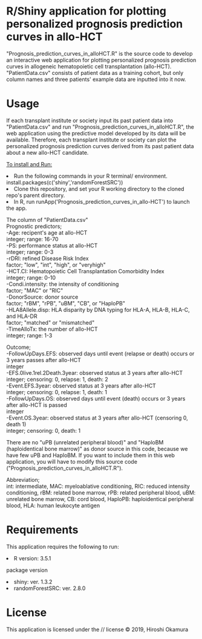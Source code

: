# R/Shiny application for plotting personalized prognosis prediction curves in allo-HCT

<p>"Prognosis_prediction_curves_in_alloHCT.R" is the source code to develop an interactive web application for plotting personalized prognosis prediction curves in allogeneic hematopoietic cell transplantation (allo-HCT).
"PatientData.csv" consists of patient data as a training cohort, but only column names and three patients' example data are inputted into it now.</p>

# Usage
<p>If each transplant institute or society input its past patient data into "PatientData.csv" and run "Prognosis_prediction_curves_in_alloHCT.R", the web application using the predictive model developed by its data will be available. Therefore, each transplant institute or society can plot the personalized prognosis prediction curves derived from its past patient data about a new allo-HCT candidate.</p>

<p>
  <u> To install and Run:</u> 
<li>Run the following commands in your R terminal/ environment.</li>
  install.packages(c('shiny','randomForestSRC'))
<li>Clone this repository, and set your R working directory to the cloned repo's parent directory.</li>
<li>In R, run runApp('Prognosis_prediction_curves_in_allo-HCT') to launch the app.</li>
 </p>

<p>The column of "PatientData.csv"<br/> 
Prognostic predictors;<br/> 
-Age: recipent's age at allo-HCT<br/> 
  integer; range: 16-70<br/>  
-PS: performance status at allo-HCT<br/> 
  integer; range: 0-3<br/> 
-rDRI: refined Disease Risk Index<br/>  
  factor; "low", "int", "high", or "veryhigh"<br/>  
-HCT.CI: Hematopoietic Cell Transplantation Comorbidity Index<br/> 
  integer; range: 0-10<br/> 
-Condi.intensity: the intensity of conditioning<br/> 
  factor; "MAC" or "RIC"<br/> 
-DonorSource: donor source<br/> 
  factor; "rBM", "rPB", "uBM", "CB", or "HaploPB"<br/> 
-HLA8Allele.disp: HLA disparity by DNA typing for HLA-A, HLA-B, HLA-C, and HLA-DR<br/> 
  factor; "matched" or "mismatched"<br/> 
-TimeAlloTx: the number of allo-HCT<br/>
  integer; range: 1-3</p>

<p>Outcome;<br/> 
-FollowUpDays.EFS: observed days until event (relapse or death) occurs or 3 years passes after allo-HCT <br/> 
  integer<br/> 
-EFS.0live.1rel.2Death.3year: observed status at 3 years after allo-HCT <br/> 
  integer; censoring: 0, relapse: 1, death: 2<br/> 
-Event.EFS.3year: observed status at 3 years after allo-HCT<br/> 
  integer; censoring: 0, relapse: 1, death: 1<br/>
-FollowUpDays.OS: observed days until event (death) occurs or 3 years after allo-HCT is passed<br/>
  integer<br/> 
-Event.OS.3year: observed status at 3 years after allo-HCT (censoring 0, death 1)<br/>
  integer; censoring: 0, death: 1</p> 

<p>There are no "uPB (unrelated peripheral blood)" and "HaploBM (haploidentical bone marrow)" as donor source in this code, because we have few uPB and HaploBM.
If you want to include them in this web application, you will have to modify this source code ("Prognosis_prediction_curves_in_alloHCT.R").
</p>

<p>Abbreviation;<br/>
  int: intermediate, MAC: myeloablative conditioning, RIC: reduced intensity conditioning, rBM: related bone marrow, rPB: related peripheral blood, uBM: unrelated bone marrow, CB: cord blood, HaploPB: haploidentical peripheral blood, HLA: human leukocyte antigen
</p>

# Requirements
This application requires the following to run:
<p>
  <li>R version: 3.5.1</li>
</p>
<p> package version
  <li>shiny: ver. 1.3.2</li>
  <li>randomForestSRC: ver. 2.8.0</li>
</p>

# License
This application is licensed under the // license
© 2019, Hiroshi Okamura
